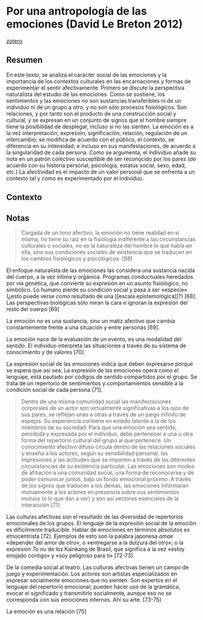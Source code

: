 # Por una antropología de las emociones (David Le Breton 2012)
[zotero](zotero://select/items/@lebreton2012)

## Resumen
En este texto, se analiza el carácter social de las emociones y la importancia de los contextos culturales en las encarnaciones y formas de experimentar el sentir afectivamente. Primero se discute la perspectiva naturalista del estudio de las emociones. Como se sostiene, los sentimientos y las emociones no son sustancias transferibles ni de un individuo ni de un grupo a otro, y no son sólo procesos fisiológicos. Son relaciones, y por tanto son el producto de una construcción social y cultural, y se expresan en un conjunto de signos que el hombre siempre tiene la posibilidad de desplegar, incluso si no las sienten. La emoción es a la vez interpretación, expresión, significación, relación, regulación de un intercambio; se modifica de acuerdo con el público, el contexto, se diferencia en su intensidad, e incluso en sus manifestaciones, de acuerdo a la singularidad de cada persona. Como se argumenta, el individuo añade su nota en un patrón colectivo susceptible de ser reconocido por los pares (de acuerdo con su historia personal, psicología, estatus social, sexo, edad, etc.) La afectividad es el impacto de un valor personal que se enfrenta a un contexto tal y como es experimentado por el individuo.

## Contexto

## Notas

> Cargada de un tono afectivo, la emoción no tiene realidad en sí misma, no tiene su raíz en la fisiología indiferente a las circunstancias culturales o sociales, no es la naturaleza del hombre lo que habla en ella, sino sus condiciones sociales de existencia que se traducen en los cambios fisiológicos y psicológicos. [68]

El enfoque naturalista de las emociones las considera una sustancia nacida del cuerpo, a la vez íntima y orgánica. Programas conductuales heredados por vía genética, que convierte su expresión en un asunto fisiológico, no simbólico. Lo humano pierde su condición social y pasa a ser «especie» (¿esto puede verse como resultado de una [[escala epistemológica]]?) [68]. Las perspectivas biológicas sólo miran la cara e ignoran la expresión del resto del cuerpo [69]

La emoción no es una sustancia, sino un matiz afectivo que cambia constantemente frente a una situación y entre personas [69].

La emoción nace de la evaluación de un evento, es una modalidad del sentido. El individuo interpreta las situaciones a través de su sistema de conocimiento y de valores [70]

La expresión social de las emociones indica que deben expresarse porque se espera que así sea. La expresión de las emociones opera como el lenguaje, está pautado por códigos de sentido compartidos por el grupo. Se trata de un repertorio de sentimientos y comportamientos sensible a la condición social de cada persona [71].

> Dentro de una misma comunidad social las manifestaciones corporales de un actor son virtualmente significativas a los ojos de sus pares, se reflejan unas a otras a través de un juego infinito de espejos. Su experiencia contiene en estado latente a la de los miembros de su sociedad. Para que una emoción sea sentida, percibida y expresada por el individuo, debe pertenecer a una u otra forma del repertorio cultural del grupo al que pertenece. Un conocimiento afectivo difuso circula dentro de las relaciones sociales y enseña a los actores, según su sensibilidad personal, las impresiones y las actitudes que se imponen a través de las diferentes circunstancias de su existencia particular. Las emociones son modos de afiliación a una comunidad social, una forma de reconocerse y de poder comunicar juntos, bajo un fondo emocional próximo. A través de los signos que traducen a los demás, las emociones informarán mutuamente a los actores en presencia sobre sus sentimientos mutuos (o lo que dan a ver) y son así vectores esenciales de la interacción [71]

Las culturas afectivas son el resultado de las diversidad de repertorios emocionales de los grupos. El lenguaje de la expresión social de la emoción es difícilmente traducible. Hablar de emociones en términos absolutos es etnocentrista [72]. Ejemplos de esto son la palabra japonesa *amae* «depender del amor de otro», o «entregarse a la dulzura del otro»; o la expresión *To nu* de los Kainkang de Brasil, que significa a la vez «estoy enojado contigo» y «soy peligroso para ti» [72-73].

De la comedia social al teatro. Las culturas afectivas tienen un campo de juego y experimentación. Los actores son artistas especializados en expresar socialmente emociones que no sienten. Son expertos en el lenguaje del repertorio emocional; pueden hacer uso de la gramática, evocar el significado y transmitirlo socialmente, aunque eso no se corresponda con sus emociones internas. Ahí su arte. [73-75]

La emoción es una relación [75]
